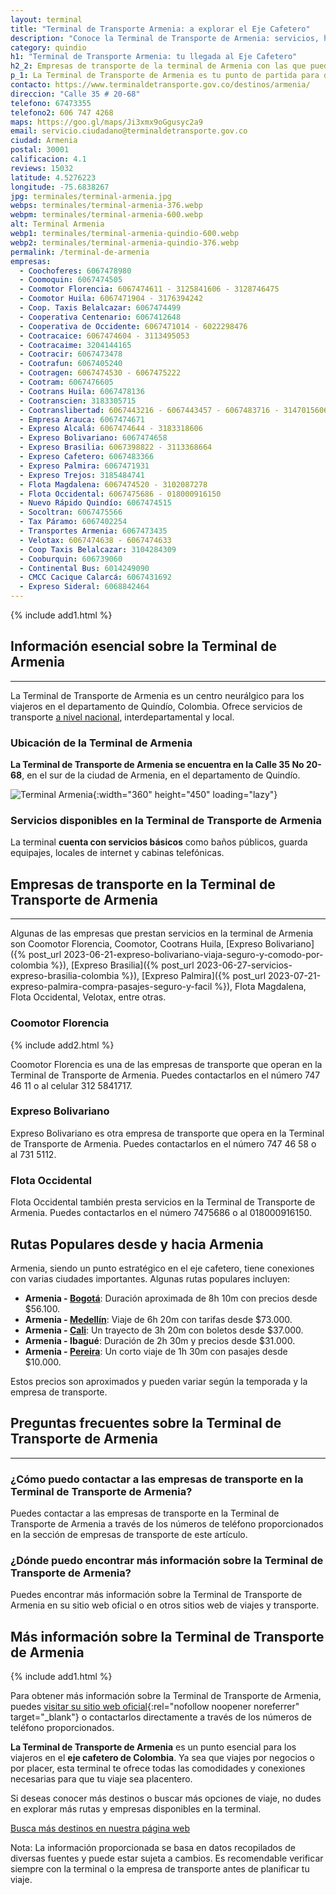 ```yaml
---
layout: terminal
title: "Terminal de Transporte Armenia: a explorar el Eje Cafetero"
description: "Conoce la Terminal de Transporte de Armenia: servicios, horarios, empresas de bus y más. ¡Inicia tu aventura en el Eje Cafetero hoy mismo!"
category: quindio
h1: "Terminal de Transporte Armenia: tu llegada al Eje Cafetero"
h2_2: Empresas de transporte de la terminal de Armenia con las que puedes comprar pasajes
p_1: La Terminal de Transporte de Armenia es tu punto de partida para descubrir el encanto del Eje Cafetero. Aquí encontrarás todo lo que necesitas para tu viaje.
contacto: https://www.terminaldetransporte.gov.co/destinos/armenia/
direccion: "Calle 35 # 20-68"
telefono: 67473355 
telefono2: 606 747 4268
maps: https://goo.gl/maps/Ji3xmx9oGgusyc2a9
email: servicio.ciudadano@terminaldetransporte.gov.co
ciudad: Armenia
postal: 30001
calificacion: 4.1
reviews: 15032
latitude: 4.5276223
longitude: -75.6838267
jpg: terminales/terminal-armenia.jpg
webps: terminales/terminal-armenia-376.webp
webpm: terminales/terminal-armenia-600.webp
alt: Terminal Armenia
webp1: terminales/terminal-armenia-quindio-600.webp
webp2: terminales/terminal-armenia-quindio-376.webp
permalink: /terminal-de-armenia
empresas:
  - Coochoferes: 6067478980
  - Coomoquin: 6067474505
  - Coomotor Florencia: 6067474611 - 3125841606 - 3128746475
  - Coomotor Huila: 6067471904 - 3176394242
  - Coop. Taxis Belalcazar: 6067474499
  - Cooperativa Centenario: 6067412648
  - Cooperativa de Occidente: 6067471014 - 6022298476
  - Cootracaice: 6067474604 - 3113495053
  - Cootracaime: 3204144165
  - Cootracir: 6067473478
  - Cootrafun: 6067405240
  - Cootragen: 6067474530 - 6067475222
  - Cootram: 6067476605
  - Cootrans Huila: 6067478136
  - Cootranscien: 3183305715
  - Cootranslibertad: 6067443216 - 6067443457 - 6067483716 - 3147015606
  - Empresa Arauca: 6067474671
  - Expreso Alcalá: 6067474644 - 3183318606
  - Expreso Bolivariano: 6067474658
  - Expreso Brasilia: 6067398822 - 3113368664
  - Expreso Cafetero: 6067483366
  - Expreso Palmira: 6067471931
  - Expreso Trejos: 3185484741
  - Flota Magdalena: 6067474520 - 3102087278
  - Flota Occidental: 6067475686 - 018000916150
  - Nuevo Rápido Quindío: 6067474515
  - Socoltran: 6067475566
  - Tax Páramo: 6067402254
  - Transportes Armenia: 6067473435
  - Velotax: 6067474638 - 6067474633
  - Coop Taxis Belalcazar: 3104284309
  - Cooburquin: 606739060
  - Continental Bus: 6014249090
  - CMCC Cacique Calarcá: 6067431692
  - Expreso Sideral: 6068842464
---
```

{% include add1.html %}

## Información esencial sobre la Terminal de Armenia

-----

La Terminal de Transporte de Armenia es un centro neurálgico para los viajeros en el departamento de Quindío, Colombia. Ofrece servicios de transporte [a nivel nacional](/), interdepartamental y local.

### Ubicación de la Terminal de Armenia

**La Terminal de Transporte de Armenia se encuentra en la Calle 35 No 20-68**, en el sur de la ciudad de Armenia, en el departamento de Quindío.

![Terminal Armenia]({{site.baseurl}}/img/{{page.webp2}} "Terminal transporte Armenia"){:width="360" height="450" loading="lazy"}

### Servicios disponibles en la Terminal de Transporte de Armenia

La terminal **cuenta con servicios básicos** como baños públicos, guarda equipajes, locales de internet y cabinas telefónicas.

## Empresas de transporte en la Terminal de Transporte de Armenia

-----

Algunas de las empresas que prestan servicios en la terminal de Armenia son Coomotor Florencia, Coomotor, Cootrans Huila, [Expreso Bolivariano]({% post_url 2023-06-21-expreso-bolivariano-viaja-seguro-y-comodo-por-colombia %}), [Expreso Brasilia]({% post_url 2023-06-27-servicios-expreso-brasilia-colombia %}), [Expreso Palmira]({% post_url 2023-07-21-expreso-palmira-compra-pasajes-seguro-y-facil %}), Flota Magdalena, Flota Occidental, Velotax, entre otras.

### Coomotor Florencia

{% include add2.html %}

Coomotor Florencia es una de las empresas de transporte que operan en la Terminal de Transporte de Armenia. Puedes contactarlos en el número 747 46 11 o al celular 312 5841717.

### Expreso Bolivariano

Expreso Bolivariano es otra empresa de transporte que opera en la Terminal de Transporte de Armenia. Puedes contactarlos en el número 747 46 58 o al 731 5112.

### Flota Occidental

Flota Occidental también presta servicios en la Terminal de Transporte de Armenia. Puedes contactarlos en el número 7475686 o al 018000916150.

## Rutas Populares desde y hacia Armenia

Armenia, siendo un punto estratégico en el eje cafetero, tiene conexiones con varias ciudades importantes. Algunas rutas populares incluyen:

- **Armenia - [Bogotá]({{'terminal-de-bogota'|relative_url}} "Terminal Bogotá")**: Duración aproximada de 8h 10m con precios desde $56.100.
- **Armenia - [Medellín]({{'terminal-de-medellin'|relative_url}} "Terminal Medellín")**: Viaje de 6h 20m con tarifas desde $73.000.
- **Armenia - [Cali]({{'terminal-de-cali'|relative_url}} "Terminal Cali")**: Un trayecto de 3h 20m con boletos desde $37.000.
- **Armenia - Ibagué**: Duración de 2h 30m y precios desde $31.000.
- **Armenia - [Pereira]({{'terminal-de-pereira'|relative_url}} "Terminal Pereira")**: Un corto viaje de 1h 30m con pasajes desde $10.000.

Estos precios son aproximados y pueden variar según la temporada y la empresa de transporte.

## Preguntas frecuentes sobre la Terminal de Transporte de Armenia

-----

### ¿Cómo puedo contactar a las empresas de transporte en la Terminal de Transporte de Armenia?

Puedes contactar a las empresas de transporte en la Terminal de Transporte de Armenia a través de los números de teléfono proporcionados en la sección de empresas de transporte de este artículo.

### ¿Dónde puedo encontrar más información sobre la Terminal de Transporte de Armenia?

Puedes encontrar más información sobre la Terminal de Transporte de Armenia en su sitio web oficial o en otros sitios web de viajes y transporte.

## Más información sobre la Terminal de Transporte de Armenia

{% include add1.html %}

Para obtener más información sobre la Terminal de Transporte de Armenia, puedes [visitar su sitio web oficial](https://www.terminaldetransporte.gov.co/destinos/armenia/){:rel="nofollow noopener noreferrer" target="_blank"} o contactarlos directamente a través de los números de teléfono proporcionados.

**La Terminal de Transporte de Armenia** es un punto esencial para los viajeros en el **eje cafetero de Colombia**. Ya sea que viajes por negocios o por placer, esta terminal te ofrece todas las comodidades y conexiones necesarias para que tu viaje sea placentero.

Si deseas conocer más destinos o buscar más opciones de viaje, no dudes en explorar más rutas y empresas disponibles en la terminal.

[Busca más destinos en nuestra página web]({{'terminales-de-colombia'|relative_url}} "Terminales Colombianas")

Nota: La información proporcionada se basa en datos recopilados de diversas fuentes y puede estar sujeta a cambios. Es recomendable verificar siempre con la terminal o la empresa de transporte antes de planificar tu viaje.
